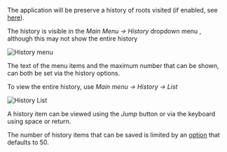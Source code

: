 

The application will be preserve a history of roots visited (if enabled, see [here](../options/options_history.md)).

The history is visible in the *Main Menu -> History* dropdown menu , although this may not show the entire history

![History menu](/images/historymenu.png)

The text of the menu items and the maximum number that can be shown, can both be set via the history options.


To view the entire history, use  *Main menu -> History -> List*

![History List](/images/historylist.png)


A history item can be viewed using the *Jump* button or via the keyboard using space or return.


The number of history items that can be saved is limited by an [option](../options/options_history.md) that defaults to 50.
